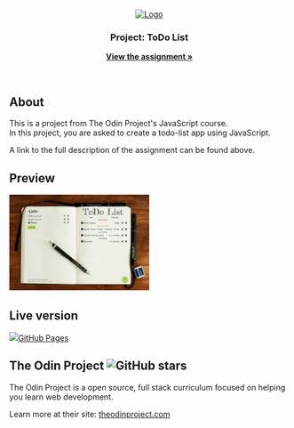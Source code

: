 <!-- PROJECT LOGO -->
<br>

<p align="center">
  <a href="https://www.theodinproject.com">
    <img src="https://www.theodinproject.com/assets/odin-logo-2d729f16279e9fc3b58ce847eacf07f883bdfc95eb23bb5064ed59d36ef551d6.svg" alt="Logo">
  </a>
</p>

<h3 align="center">Project: ToDo List</h3>

<p align="center">
  <a href="https://www.theodinproject.com/courses/javascript/lessons/todo-list"><strong>View the assignment »</strong></a>
</p>

<br>

## About

<p>This is a project from The Odin Project's JavaScript course.<br>
In this project, you are asked to create a todo-list app using JavaScript.<p>

<p>A link to the full description of the assignment can be found above.</p>

## Preview

<img src="preview.png" width="50%">

## Live version

<p><a href="https://jasont01.github.io/todo-list"><img src="https://avatars0.githubusercontent.com/u/9919?s=20&v=4">GitHub Pages</a></p>

## The Odin Project ![GitHub stars](https://img.shields.io/github/stars/TheOdinProject/curriculum?style=social)
<p>The Odin Project is a open source, full stack curriculum focused on helping you learn web development.</p>
<p>Learn more at their site: <a href="https://www.theodinproject.com/">theodinproject.com</a></p>

